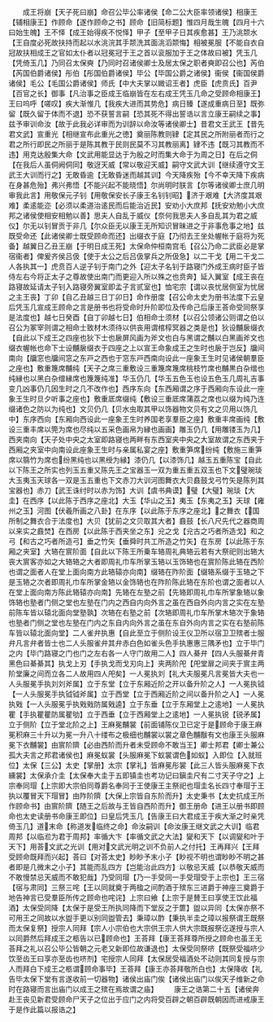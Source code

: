 <!-- { "loadSidebar": true } -->
　　成王将崩【天子死曰崩】命召公毕公率诸侯【命二公大臣率领诸侯】相康王【辅相康王】作顾命【遂作顾命之书】顾命【旧简标题】惟四月哉生魄【四月十六曰始生魄】王不怿【成王始得疾不悦怿】甲子【至甲子日其疾愈甚】王乃洮颒水【王自度必死故扶持而起以水洮浣其手颒洗其面洮滔颒悔】相被冕服【不能自衣自冠故扶相成王之官如太仆者以冠冕冠于王之首以衮服加于王之体故曰被】凭玉几【凭倚玉几】乃同召太保奭【乃同时召诸侯卿士及居太保之职者奭即召公也】芮伯【芮国伯爵诸侯】彤伯【彤国伯爵诸侯】毕公【毕国公爵之诸侯】衞侯【衞国侯爵诸侯】毛公【毛国公爵诸侯】师氏【中大夫掌以媺诏王者】虎臣【虎贲氏】百尹【百官之长】御事【凡治事之臣成王临崩皆在左右成王凭玉几命之受顾命相康王】王曰呜呼【嗟叹】疾大渐惟几【我疾大进而其势危】病日臻【遂成重病日至】既弥留【既久留于体而不退】恐不获誓言嗣【恐其死不得出誓诰以言立康王嗣续之事】兹予审训命汝【故于此我必详审而为训辞以命汝等诸侯卿士】昔君文王武王【昔先君文武】宣重光【相继宣布此重光之徳】奠丽陈教则肄【定其民之所附丽者而行之君之所行即民之所丽于是陈其教于民则民莫不习其教丽离】肄不违【既习其教而不违】用克达殷集大命【文武用能显达于为殷之时而集大命于为周之日】在后之侗【在我后人虽侗阙侗同】敬迓天威【常以敬迎天威】嗣守文武大训【继续遵守文王武王大训而行之】无敢昏逾【无敢昏迷而越其训】今天降疾殆【今不幸天降下疾病在身甚危殆】弗兴弗悟【不能兴起不能晓悟】尔尚明时朕言【尔等诸侯卿士庶几明审我此言】用敬保元子钊【用敬保安长子康王名钊钊昭】济于艰难【大济度其艰难】柔逺能迩【必须以柔道治逺民而后能治近民】安劝小大庶邦【抚安劝勉小大庶邦之诸侯使相安相勉以善】思夫人自乱于威仪【奈何我思夫人多自乱其为君之威仪】尔无以钊冒贡于非几【尔众臣无以康王无所知识冒昧进之于非事危事之地】兹既受命还【此诸侯卿士既受顾命而还】出缀衣于庭【乃彻去王坐处幄帐于庭将为死备】越翼日乙丑王崩【于明日成王死】太保命仲桓南宫毛【召公乃命二武臣必是掌宿衞者】俾爰齐侯吕伋【使于太公之后吕伋掌兵之所伋急】以二干戈【用二干戈二人各执其一】虎贲百人逆子钊于南门之外【迎太子名钊于路寝门外成王病时臣子皆侍左右今将正太子之尊故使出南门而更迎入所以殊之也贲奔】延入翼室【成王丧在路寝故延请太子钊入路寝旁翼室即孟子言贰室也】恤宅宗【谓以丧忧居侧室为忧居之主王丧】丁卯【自乙丑越三日丁卯日】命作册度【召公命太史为册书法度下云皇后凭玉几宣成王顾命之言是册书也将受命时升阶即位及传命己后康王荅命受同祭享是法度也】越七日癸酉【自丁卯越七日】伯相命士须材【以召公领诸公则谓之伯以召公为冢宰则谓之相命士致材木须待以供丧用谓棺椁冥器之类是也】狄设黼扆缀衣【自此以下成王之四座也狄下士也扆屏风画为斧文也白与黑谓之黼以白黑画斧文也缀衣幄帐也命下士设黼扆缀衣于四座之上以宣王命象成王之生时也扆于岂反】牖间南向【牖窓也牖间窓之东戸之西也于窓东戸西南向设此一座象王生时见诸侯朝羣臣之座也】敷重篾席黼纯【天子之席三重敷设三重篾席篾席桃枝竹席也黼黒白杂缯也纯縁也以黑白杂缯縁席也篾篾纯准】华玉仍几【华玉五色玉也设五色玉几周礼吉事变几凶事仍几因生时之几不改作也】西序东向【东西厢谓之序于西厢向东设此一座象王生时旦夕听事之座也】敷重厎席缀纯【敷设三重厎席蒲荔之席也以缀为纯乃连缀诸色之防以为纯也】文贝仍几【贝水虫取其甲以饰器物文贝有文之贝用以饰几中】东序西向【东厢向西设此一座象王生时养国老享羣臣之座】敷重丰席画纯【敷设三重丰席以筦为席也尽纯以五采色画帛为縁也画画】雕玉仍几【用雕镂玉为几】西夹南向【天子处中央之太室即路寝也两畔有东西室夹中央之大室故谓之东西夹于西厢之夹室中向南设此座象王生时与亲属私宴之座】敷重笋席纷纯【敷施三重笋席以篛竹为席也纷黑纯也以黑绶为縁】漆仍几【以漆饰几】越玉五重陈宝【自此以下陈王之所实也列玉五重又陈先王之宝器玉一双为重五重五双玉也下文璧琬琰大玉夷玉天球各一双是玉五重也下文赤刀大训河图舞衣大贝鼖鼓戈弓竹矢是陈列其宝器也】赤刀【武王诛纣时以赤为饰】大训【虞书典谟】璧【大璧】琬琰【大圭】在西序【以此陈于西序之座北】大玉【华山之玉】夷玉【东夷之玉】天球【雍州之玉】河图【伏羲所画之八卦】在东序【以此陈于东序之座北】之舞衣【国所制之舞衣合于法度也】大贝【犹前之文贝取其大者】鼖鼓【长八尺先代之器商周以来实之鼖焚】在西房【以此陈于西夹坐之东】兊之戈【兊古之巧者所造戈】和之弓【和古之巧者所造弓】垂之竹矢【垂舜时共工所造之竹矢】在东房【以此陈于东厢之夹室】大辂在賔阶面【自此以下陈王所乗车辂周礼典辂云若有大祭祀则出辂大丧大賔客亦如之大辂辂之大者即周礼巾车所掌玉辂以玉饰辂也在賔阶陈此辂在西阶也谓之面者人在堂上面向南方此辂辕亦向南】缀辂在阼阶面【缀辂系缀于玉辂之下是玉辂之次者即周礼巾车所掌金辂以金饰辂也在阼阶陈此辂在东阶也谓之面者以人在堂上面向南方陈此辂辕亦向南】先辂在左塾之前【先辂即周礼巾车所掌象辂以象饰辂也塾者门侧之堂也左塾在门内之西自内向外言之虽在西自外向内言之实在左塾前陈车皆以辕北面向堂塾孰】次辂在右塾之前【次辂即周礼巾车所掌木辂次于象辂也塾者门侧之堂也左塾在门内之东自内向外言之虽在东自外向内言之实在右塾前陈车皆以辕北面向堂】二人雀弁执惠【自此至立于侧阶设王仪卫所以宿卫卫殡者士服弁凡言弁者皆士也二人头服雀弁其弁赤白色如雀头色手执惠惠三隅矛也】立于毕门之内【毕门路寝之门也门之左右各一人守门故用二人】四人綦弁【四人头服綦弁青黑色曰綦綦其】执戈上刃【手执戈而戈刃向上】夹两阶戺【戺堂扉之间夹于賔主两阶堂廉之间而立各二人故用四人戺矣】一人冕执刘【礼大夫服冕凡言冕皆大夫也一人头服冕手执刘刘斧属】立于东堂【立于东厢近阶之开以备升阶之人】一人冕执钺【一人头服冕手执钺钺斧属】立于西堂【立于西厢近阶之间以备升阶之人】一人冕执戣【一人头服冕乎执戣戣防属戣逵】立于东垂【立于东厢堂上之逺地】一人冕执瞿【手执瞿瞿防属瞿劬】立于西垂【立于西厢堂上之逺地】一人冕执锐【锐矛属】立于侧阶【立于堂北阶之上】王麻冕黼裳【前面铺陈仪卫已定于是顾命于康王麻冕积麻三十升以为冕一升八十缕布之极细也黼裳以裳之章色黼黻有文也康王头服麻冕下衣黼裳】由賔阶隮【必由西阶而升者未受顾命不敢当王】卿士邦君【卿士兼公孤大夫言之邦君诸侯也】麻冕蚁裳【头服麻冕下蚁裳谓色如蚁】入即位【入就班位】太保【三公】太史【掌册】太宗【掌礼】皆麻冕彤裳【此三人皆头服麻冕下衣纁裳】太保承介圭【太保奉大圭于五即镇圭也考功记曰鎭圭尺有二寸天子守之】上宗奉同瑁【上宗即大宗伯同尊爵名奉同于王使康王主祭祀也瑁圭名长四寸奉瑁于王执以覆冒天下瑁冒】由阼阶隮【大保上宗皆自东阶而升】太史秉书【太史抗成王所作顾命书】由賔阶隮【随王之后故与王皆自西阶而升】御王册命【进王以册书即顾命也太史读册书命康王即位】曰皇后凭玉几【告康王曰大君成王于疾大渐之时亲凭倚玉几】道末命【称道发临终之命】命汝嗣训【命汝康王继文武之大训】临君周邦【以临涖为君于周邦】率循大卞【率循文武之大法】夑和天下【以调夑和叶于天下】用荅文武之光训【用对文武光明之训不负前人之付托】王再拜兴【王拜受顾命既拜而兴起】荅曰【对荅太史】眇眇予末小子【眇视不明也谓眇眇不明之甚者即是几微末之小子】其能而乱四方【岂能治此四方】以敬忌天威【以恭敬天威而不敢慢禁忌天威而不敢犯哉】乃受同瑁【乃一手受同一手受瑁受于上宗也】王三宿【宿与肃同】三祭三咤【王以同就奠于两楹之间酌酒于殡东三进爵于神座三奠爵于地告神言已受羣臣所传之顾命也咤诧】上宗曰飨【上宗于是賛王曰享使王饮此福酒】太保受同降【太保于是受王所执同降而下堂反之于篚】盥以异同【太保亦祭不可用王之同故以水盥手更以别同盥管去】秉璋以酢【秉执半圭之璋以报祭谓王既祭而太保复祭】授宗人同拜【宗人小宗伯也大宗供王宗人供大宗既报祭讫遂授与宗人以同爵然后拜成王之柩告以已顾命也】王荅拜【康王荅拜尊所授之顾命也虽王无荅拜之礼以召公毕公皆朝之元老又新即位故谦退也】太保受同祭哜【既祭受福哜少饮至齿王曰享亦至齿也哜剂】宅授宗人同拜【太保居受福酒处不动则其同复授与宗人而拜白下成王之柩谓顾命事毕】王荅拜【康王亦荅拜敬所白也】太保降收【礼告毕太保下堂有言遂收前一切器物】诸侯出庙门俟【诸侯出庙门以俟天子维新之命时在路寝而言出庙门以成王之殡在焉故谓之庙】
　　康王之诰第二十五【诸侯奔赴王丧见新君受顾命尸天子之位出于应门之内将受百辟之朝百辟既朝因而进戒康王于是作此篇以报诰之】
